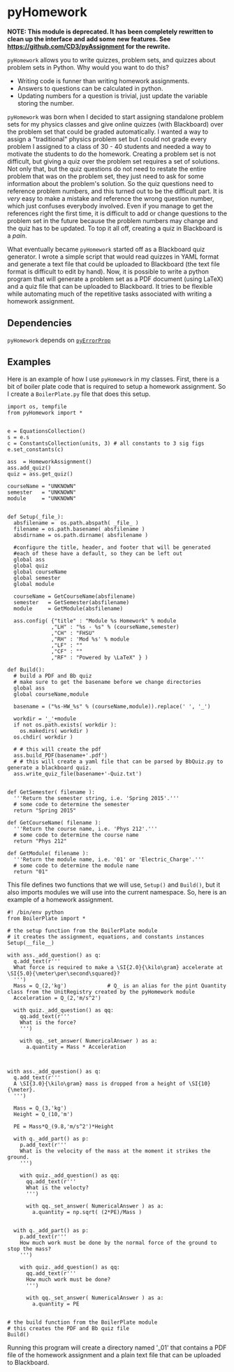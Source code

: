 # pyHomework

**NOTE: This module is deprecated. It has been completely rewritten to clean up the interface and add some new features. See https://github.com/CD3/pyAssignment for the rewrite.**

`pyHomework` allows you to write quizzes, problem sets, and quizzes about problem sets in Python. Why would you want to do this?

  - Writing code is funner than writing homework assignments.
  - Answers to questions can be calculated in python.
  - Updating numbers for a question is trivial, just update the variable storing the number.

`pyHomework` was born when I decided to start assigning standalone problem sets for my physics classes and give online quizzes (with Blackboard) over the problem set that could
be graded automatically. I wanted a way to assign a "traditional" physics problem set but I could not grade every problem I assigned to a class of 30 - 40 students and needed
a way to motivate the students to do the homework. Creating a
problem set is not difficult, but giving a quiz over the problem set requires a set of solutions. Not only that, but the quiz questions do not need to restate the entire problem that was
on the problem set, they just need to ask for some information about the problem's solution. So the quiz questions need to reference problem numbers, and this turned out to be the
difficult part. It is *very* easy to make a mistake and reference the wrong question number, which just confuses everybody involved. Even if you manage to get the references right
the first time, it is difficult to add or change questions to the problem set in the future because the problem numbers may change and the quiz has to be updated. To top it all off,
creating a quiz in Blackboard is a *pain*.

What eventually became `pyHomework` started off as a Blackboard quiz generator. I wrote a simple script that would read quizzes in YAML format and generate a text file that could be
uploaded to Blackboard (the text file format is difficult to edit by hand). Now, it is possible to write a python program that will generate a problem set as a PDF document (using LaTeX)
and a quiz file that can be uploaded to Blackboard. It tries to be flexible while automating much of the repetitive tasks associated with writing a homework assignment.

## Dependencies

`pyHomework` depends on [`pyErrorProp`](https://github.com/CD3/pyErrorProp)


## Examples

Here is an example of how I use `pyHomework` in my classes. First, there is a bit of boiler plate code that is required to setup a homework assignment. So I create a `BoilerPlate.py`
file that does this setup.

    import os, tempfile
    from pyHomework import *


    e = EquationsCollection()
    s = e.s
    c = ConstantsCollection(units, 3) # all constants to 3 sig figs
    e.set_constants(c)

    ass  = HomeworkAssignment()
    ass.add_quiz()
    quiz = ass.get_quiz()

    courseName = "UNKNOWN"
    semester   = "UNKNOWN"
    module     = "UNKNOWN"


    def Setup(_file_):
      absfilename =  os.path.abspath( _file_ )
      filename = os.path.basename( absfilename )
      absdirname = os.path.dirname( absfilename )

      #configure the title, header, and footer that will be generated
      #each of these have a default, so they can be left out
      global ass
      global quiz
      global courseName
      global semester
      global module

      courseName = GetCourseName(absfilename)
      semester   = GetSemester(absfilename)
      module     = GetModule(absfilename)

      ass.config( {"title" : "Module %s Homework" % module
                  ,"LH" : "%s - %s" % (courseName,semester)
                  ,"CH" : "FHSU"
                  ,"RH" : 'Mod %s' % module
                  ,"LF" : ""
                  ,"CF" : ""
                  ,"RF" : "Powered by \LaTeX" } )

    def Build():
      # build a PDF and Bb quiz
      # make sure to get the basename before we change directories
      global ass
      global courseName,module

      basename = ("%s-HW_%s" % (courseName,module)).replace(' ', '_')

      workdir = '_'+module
      if not os.path.exists( workdir ):
        os.makedirs( workdir )
      os.chdir( workdir )

      # # this will create the pdf
      ass.build_PDF(basename+'.pdf')
      # # this will create a yaml file that can be parsed by BbQuiz.py to generate a blackboard quiz.
      ass.write_quiz_file(basename+'-Quiz.txt')


    def GetSemester( filename ):
      '''Return the semester string, i.e. 'Spring 2015'.'''
      # some code to determine the semester
      return "Spring 2015"

    def GetCourseName( filename ):
      '''Return the course name, i.e. 'Phys 212'.'''
      # some code to determine the course name
      return "Phys 212"

    def GetModule( filename ):
      '''Return the module name, i.e. '01' or 'Electric_Charge'.'''
      # some code to determine the module name
      return "01"


This file defines two functions that we will use, `Setup()` and `Build()`, but it also imports modules we will use into the current
namespace. So, here is an example of a homework assignment.

    #! /bin/env python
    from BoilerPlate import *

    # the setup function from the BoilerPlate module
    # it creates the assignment, equations, and constants instances
    Setup(__file__)

    with ass._add_question() as q:
      q.add_text(r'''
      What force is required to make a \SI{2.0}{\kilo\gram} accelerate at \SI{5.0}{\meter\per\second\squared}?
      ''')
      Mass = Q_(2,'kg')             # Q_ is an alias for the pint Quantity class from the UnitRegistry created by the pyHomework module
      Acceleration = Q_(2,'m/s^2')

      with quiz._add_question() as qq:
        qq.add_text(r'''
        What is the force?
        ''')
      
        with qq._set_answer( NumericalAnswer ) as a:
          a.quantity = Mass * Acceleration
      


    with ass._add_question() as q:
      q.add_text(r'''
      A \SI{3.0}{\kilo\gram} mass is dropped from a height of \SI{10}{\meter}.
      ''')

      Mass = Q_(3,'kg')
      Height = Q_(10,'m')

      PE = Mass*Q_(9.8,'m/s^2')*Height

      with q._add_part() as p:
        p.add_text(r'''
        What is the velocity of the mass at the moment it strikes the ground.
        ''')

        with quiz._add_question() as qq:
          qq.add_text(r'''
          What is the velocty?
          ''')
        
          with qq._set_answer( NumericalAnswer ) as a:
            a.quantity = np.sqrt( (2*PE)/Mass )
        

      with q._add_part() as p:
        p.add_text(r'''
        How much work must be done by the normal force of the ground to stop the mass?
        ''')

        with quiz._add_question() as qq:
          qq.add_text(r'''
          How much work must be done?
          ''')
        
          with qq._set_answer( NumericalAnswer ) as a:
            a.quantity = PE
        

    # the build function from the BoilerPlate module
    # this creates the PDF and Bb quiz file
    Build()

Running this program will create a directory named '_01' that contains a PDF file
of the homework assignment and a plain text file that can be uploaded to Blackboard.
